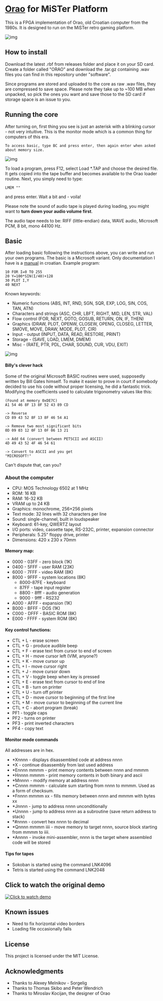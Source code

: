 # [Orao](https://en.wikipedia.org/wiki/Orao_(computer)) for MiSTer Platform

This is a FPGA implementation of Orao, old Croatian computer from the 1980s. It is designed to run on the MiSTer retro gaming platform.

![img](img/orao.jpg)

## How to install

Download the latest .rbf from releases folder and place it on your SD card. Create a folder called "ORAO" and download the .tar.gz containing .wav files you can find in this repository under "software".

Since programs are stored and uploaded to the core as raw .wav files, they are compressed to save space. Please note they take up to ~100 MB when unpacked, so pick the ones you want and save those to the SD card if storage space is an issue to you.

## Running the core

After turning on, first thing you see is just an asterisk with a blinking cursor - not very intuitive. This is the monitor mode which is a common thing for computers of this era.
```
To access basic, type BC and press enter, then again enter when asked about memory size.
```
![img](img/uputa.gif)

To load a program, press F12, select Load *.TAP and choose the desired file. It gets copied into the tape buffer and becomes available to the Orao loader routine. Next, you simply need to type:
```
LMEM ""
```
and press enter. Wait a bit and - voila!

Please note the sound of audio tape is played during loading, you might want to **turn down your audio volume first**.

The audio tape needs to be: RIFF (little-endian) data, WAVE audio, Microsoft PCM, 8 bit, mono 44100 Hz.

## Basic

After loading basic following the instructions above, you can write and run your own programs. The basic is a Microsoft variant. Only documentation I have is a [manual](software/orao_manual.pdf) in croatian. Example program:

```
10 FOR I=0 TO 255
20 Y=100*SIN(I/40)+128
30 PLOT I,Y
40 NEXT
```

Known keywords:

* Numeric functions (ABS, INT, RND, SGN, SQR, EXP, LOG, SIN, COS, TAN, ATN)
* Characters and strings (ASC, CHR, LBFT, RIGHT, MID, LEN, STR, VAL)
* Flow control (FOR, NEXT, GOTO, GOSUB, RETURN, ON, IF, THEN)
* Graphics (DRAW, PLOT, OPENW, CLOSEW, OPENG, CLOSEG, LETTER, SMOVE, MOVE, DRAW, MODE, PLOT, CIR)
* Input - output (INPUT, DATA, READ, RESTORE, PRINT)
* Storage - (SAVE, LOAD, LMEM, DMEM)
* Misc - (RATE, PTR, PDL, CHAR, SOUND, CUR, VDU, EXIT)

![img](img/basic.gif)

#### Billy's clever hack

Some of the original Microsoft BASIC routines were used, supposedly written by Bill Gates himself. To make it easier to prove in court if somebody decided to use his code without proper licensing, he did a fantastic trick. Modifying the coefficients used to calculate trigonometry values like this:

```
(Found at memory 0xDE7C)
A1 54 46 8F 13 8F 52 43 89 CD

-> Reverse
CD 89 43 52 8F 13 8F 46 54 A1

-> Remove two most significant bits
0D 09 03 12 0F 13 0F 06 13 21

-> Add 64 (convert between PETSCII and ASCII)
4D 49 43 52 4F 46 54 61

-> Convert to ASCII and you get
"MICROSOFT!"
```

Can't dispute that, can you?

### About the computer

* CPU: MOS Technology 6502 at 1 MHz
* ROM: 16 KB
* RAM: 16-32 KB
* VRAM up to 24 KB
* Graphics: monochrome, 256×256 pixels
* Text mode: 32 lines with 32 characters per line
* Sound: single-channel, built in loudspeaker
* Keyboard: 61-key, QWERTZ layout
* I/O ports: video, cassette tape, RS-232C, printer, expansion connector
* Peripherals: 5.25" floppy drive, printer
* Dimensions: 420 x 230 x 70mm


#### Memory map:

* 0000 - 03FF - zero block (1K)
* 0400 - 5FFF - user RAM (23K)
* 6000 - 7FFF - video RAM (8K)
* 8000 - 9FFF - system locations (8K)
	* 8000-87FE - keyboard
	* 87FF - tape input register
	* 8800 - 8fff - audio generation
	* 9000 - 9fff - RS232
* A000 - AFFF - expansion (1K)
* B000 - BFFF - DOS (1K)
* C000 - DFFF - BASIC ROM (8K)
* E000 - FFFF - system ROM (8K)

#### Key control functions:

* CTL + L - erase screen
* CTL + G - produce audible beep
* CTL + F - erase text from cursor to end of screen
* CTL + H - move cursor left (VIM, anyone?)
* CTL + K - move cursor up
* CTL + I - move cursor right
* CTL + J - move cursor down
* CTL + V - toggle beep when key is pressed
* CTL + E - erase text from cursor to end of line
* CTL + B - turn on printer
* CTL + U - turn off printer
* CTL + D - move cursor to beginning of the first line
* CTL + M - move cursor to beginning of the current line
* CTL + C - abort program (break)
* PF1 - toggle caps
* PF2 - turns on printer
* PF3 - print inverted characters
* PF4 - copy text

#### Monitor mode commands

All addresses are in hex.

* *Xnnnn - displays disassembled code at address nnnn
* *X - continue disassembly from last used address
* *Ennnn mmmm - print memory contents between nnnn and mmmm
* *Hnnnn mmmm - print memory contents in both binary and ascii
* *Mnnnn - modify memory at address nnnn
* *Cnnnn mmmm - calculate sum starting from nnnn to mmmm. Used as a form of checksum.
* *Fnnnn mmmm xx - fills memory between nnnn and mmmm with bytes xx
* *Jnnnn - jump to address nnnn unconditionally
* *Unnnn - jump to address nnnn as a subroutine (save return address to stack)
* *#nnnn - convert hex nnnn to decimal
* *Qnnnn mmmm iiii - move memory to target nnnn, source block starting from mmmm to iiii.
* *Annnn - invoke mini-assembler, nnnn is the target where assembled code will be stored

#### Tips for tapes

* Sokoban is started using the command LNK4096
* Tetris is started using the command LNK2048

## Click to watch the original demo

[![Click to watch demo](img/youtube-link.png)](https://www.youtube.com/watch?v=gpQc9DPkCxk)

## Known issues

* Need to fix horizontal video borders
* Loading file occasionally fails

## License

This project is licensed under the MIT License.

## Acknowledgments

* Thanks to Alexey Melnikov - Sorgelig
* Thanks to Thomas Skibo and Peter Wendrich
* Thanks to Miroslav Kocijan, the designer of Orao
